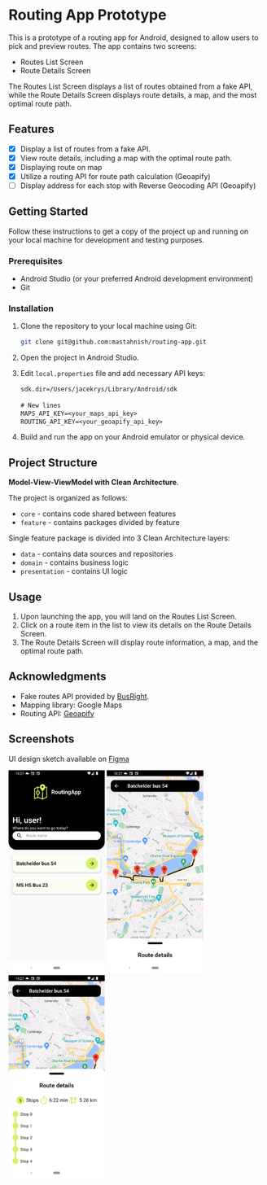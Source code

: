 # Routing App Prototype

This is a prototype of a routing app for Android, designed to allow users to pick and preview
routes.
The app contains two screens:

- Routes List Screen
- Route Details Screen

The Routes List Screen displays a list of routes obtained from a fake API, while the Route Details
Screen displays route details, a map, and the most optimal route path.

## Features

- [x] Display a list of routes from a fake API.
- [x] View route details, including a map with the optimal route path.
- [x] Displaying route on map
- [x] Utilize a routing API for route path calculation (Geoapify)
- [ ] Display address for each stop with Reverse Geocoding API (Geoapify)

## Getting Started

Follow these instructions to get a copy of the project up and running on your local machine for
development and testing purposes.

### Prerequisites

- Android Studio (or your preferred Android development environment)
- Git

### Installation

1. Clone the repository to your local machine using Git:

   ```bash
   git clone git@github.com:mastahnish/routing-app.git
   ```

2. Open the project in Android Studio.

3. Edit `local.properties` file and add necessary API keys:

   ```properties
   sdk.dir=/Users/jacekrys/Library/Android/sdk
   
   # New lines
   MAPS_API_KEY=<your_maps_api_key>
   ROUTING_API_KEY=<your_geoapify_api_key>
   ``` 

3. Build and run the app on your Android emulator or physical device.

## Project Structure
**Model-View-ViewModel with Clean Architecture**.

The project is organized as follows:

- `core` - contains code shared between features
- `feature` - contains packages divided by feature

Single feature package is divided into 3 Clean Architecture layers:

- `data` - contains data sources and repositories
- `domain` - contains business logic
- `presentation` - contains UI logic

## Usage

1. Upon launching the app, you will land on the Routes List Screen.
2. Click on a route item in the list to view its details on the Route Details Screen.
3. The Route Details Screen will display route information, a map, and the optimal route path.

## Acknowledgments

- Fake routes API provided by [BusRight](https://busright-interview.deno.dev/).
- Mapping library: Google Maps
- Routing API: [Geoapify](https://www.geoapify.com/)

## Screenshots

UI design sketch available on [Figma](https://www.figma.com/file/rWptqGJMgzDa2JDVL6LI2B/Routing-app)

<img src="screenshots/Screenshot_1.png" alt="Screenshot 1" height="400">
<img src="screenshots/Screenshot_2.png" alt="Screenshot 2" height="400">
<img src="screenshots/Screenshot_3.png" alt="Screenshot 3" height="400">
